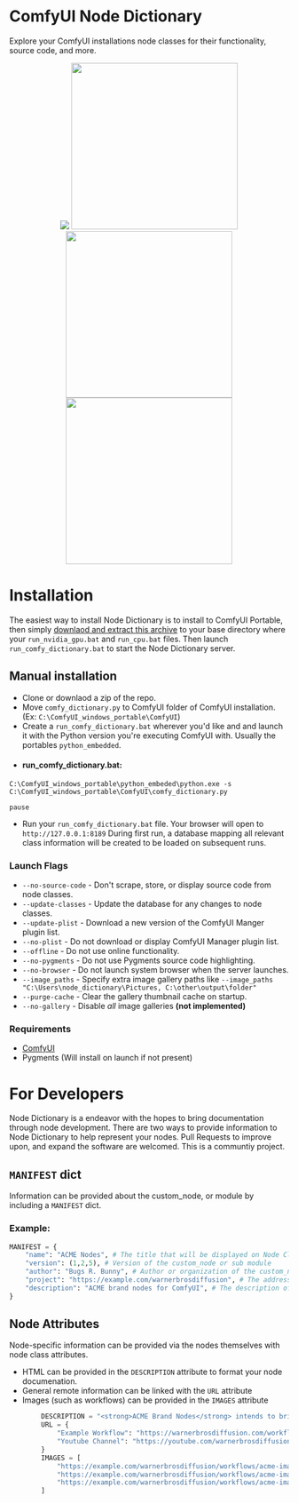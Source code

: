 # ComfyUI Node Dictionary
Explore your ComfyUI installations node classes for their functionality, source code, and more. 

<p align="center"><img src="https://i.imgur.com/XTGyBXN.jpg" />
<a href="https://i.postimg.cc/vQzHqtPC/Screenshot-2023-07-14-135732.png"><img width="300" src="https://i.postimg.cc/vQzHqtPC/Screenshot-2023-07-14-135732.png"></a><a href="https://i.postimg.cc/TYVXyTFB/Screenshot-2023-07-14-135610.png"><img width="300" src="https://i.postimg.cc/TYVXyTFB/Screenshot-2023-07-14-135610.png"></a><a href="https://i.postimg.cc/rFXkFDnS/Screenshot-2023-07-14-135706.png"><img width="300" src="https://i.postimg.cc/rFXkFDnS/Screenshot-2023-07-14-135706.png"></a></p>

# Installation

The easiest way to install Node Dictionary is to install to ComfyUI Portable, then simply [downlaod and extract this archive](https://drive.google.com/file/d/1MiBKIu9jHD9rjrBgCjDCSMcCzuFrpT-Q/view?usp=sharing) to your base directory where your `run_nvidia_gpu.bat` and `run_cpu.bat` files. Then launch `run_comfy_dictionary.bat` to start the Node Dictionary server. 


## Manual installation

- Clone or downlaod a zip of the repo.
- Move `comfy_dictionary.py` to ComfyUI folder of ComfyUI installation. (Ex: `C:\ComfyUI_windows_portable\ComfyUI`)
- Create a `run_comfy_dictionary.bat` wherever you'd like and and launch it with the Python version you're executing ComfyUI with. Usually the portables `python_embedded`.
- #### run_comfy_dictionary.bat:
```batch
C:\ComfyUI_windows_portable\python_embeded\python.exe -s C:\ComfyUI_windows_portable\ComfyUI\comfy_dictionary.py

pause
```
- Run your `run_comfy_dictionary.bat` file. Your browser will open to `http://127.0.0.1:8189` During first run, a database mapping all relevant class information will be created to be loaded on subsequent runs.

### Launch Flags

 - `--no-source-code` - Don't scrape, store, or display source code from node classes.
 - `--update-classes` - Update the database for any changes to node classes.
 - `--update-plist` - Download a new version of the ComfyUI Manger plugin list.
 - `--no-plist` - Do not download or display ComfyUI Manager plugin list.
 - `--offline` - Do not use online functionality.
 - `--no-pygments` - Do not use Pygments source code highlighting.
 - `--no-browser` - Do not launch system browser when the server launches.
 - `--image_paths` - Specify extra image gallery paths like `--image_paths "C:\Users\node_dictionary\Pictures, C:\other\output\folder"`
 - `--purge-cache` - Clear the gallery thumbnail cache on startup.
 - `--no-gallery` - Disable *all* image galleries **(not implemented)**

### Requirements 
 -  [ComfyUI](https://github.com/comfyanonymous/ComfyUI)
 -  Pygments (Will install on launch if not present)

# For Developers

Node Dictionary is a endeavor with the hopes to bring documentation through node development. There are two ways to provide information to Node Dictionary to help represent your nodes. Pull Requests to improve upon, and expand the software are welcomed. This is a communtiy project. 

## `MANIFEST` dict
Information can be provided about the custom_node, or module by including a `MANIFEST` dict. 

### Example:
```python
MANIFEST = {
    "name": "ACME Nodes", # The title that will be displayed on Node Class menu,. and Node Class view
    "version": (1,2,5), # Version of the custom_node or sub module
    "author": "Bugs R. Bunny", # Author or organization of the custom_node or sub module
    "project": "https://example.com/warnerbrosdiffusion", # The address that the `name` value will link to on Node Class Views
    "description": "ACME brand nodes for ComfyUI", # The description of the custom_node or sub  module
}
```

## Node Attributes

Node-specific information can be provided via the nodes themselves with node class attributes. 

- HTML can be provided in the `DESCRIPTION` attribute to format your node documenation.
- General remote information can be linked with the `URL` attribute
- Images (such as workflows) can be provided in the `IMAGES` attribute

```python
        DESCRIPTION = "<strong>ACME Brand Nodes</strong> intends to bring the most potent custom_nodes to ComfyUI with <i>explosive</i> power!"
        URL = { 
            "Example Workflow": "https://warnerbrosdiffusion.com/workflows/acme.json",
            "Youtube Channel": "https://youtube.com/warnerbrosdiffusion/",
        }
        IMAGES = [
            "https://example.com/warnerbrosdiffusion/workflows/acme-image.png",
            "https://example.com/warnerbrosdiffusion/workflows/acme-image-2.png",
            "https://example.com/warnerbrosdiffusion/workflows/acme-image-3.png",
        ]
```
